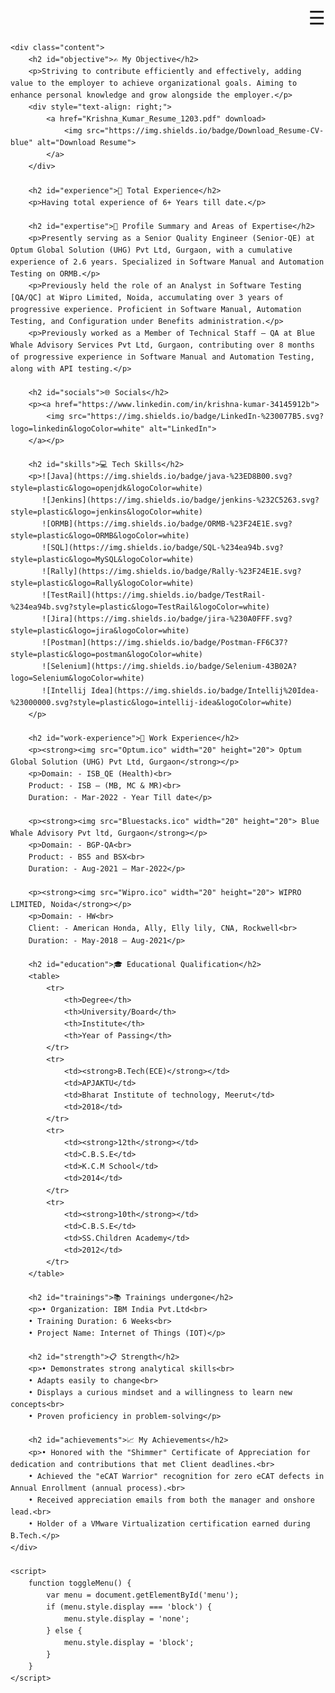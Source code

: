 <!DOCTYPE html>
<html lang="en">
<head>
    <meta charset="UTF-8">
    <meta name="viewport" content="width=device-width, initial-scale=1.0">
    <style>
        body {
            font-family: Arial, sans-serif;
            line-height: 1.6;
        }
        .menu {
            display: none;
            width: 100%;
            background-color: #333;
            overflow: auto;
        }
        .menu a {
            float: left;
            padding: 12px;
            text-decoration: none;
            color: white;
            text-align: center;
        }
        .menu a:hover {
            background-color: #ddd;
            color: black;
        }
        .menu-icon {
            font-size: 30px;
            cursor: pointer;
            display: block;
            text-align: right;
        }
        .content {
            padding: 20px;
        }
    </style>
</head>
<body>
    <div class="menu-icon" onclick="toggleMenu()">☰</div>
    <div class="menu" id="menu">
        <a href="#objective">Objective</a>
        <a href="#experience">Experience</a>
        <a href="#expertise">Expertise</a>
        <a href="#socials">Socials</a>
        <a href="#skills">Tech Skills</a>
        <a href="#work-experience">Work Experience</a>
        <a href="#education">Educational Qualification</a>
        <a href="#trainings">Trainings undergone</a>
        <a href="#strength">Strength</a>
        <a href="#achievements">Achievements</a>
    </div>

    <div class="content">
        <h2 id="objective">✍ My Objective</h2>
        <p>Striving to contribute efficiently and effectively, adding value to the employer to achieve organizational goals. Aiming to enhance personal knowledge and grow alongside the employer.</p>
        <div style="text-align: right;">
            <a href="Krishna_Kumar_Resume_1203.pdf" download>
                <img src="https://img.shields.io/badge/Download_Resume-CV-blue" alt="Download Resume">
            </a>
        </div>

        <h2 id="experience">👜 Total Experience</h2>
        <p>Having total experience of 6+ Years till date.</p>

        <h2 id="expertise">📖 Profile Summary and Areas of Expertise</h2>
        <p>Presently serving as a Senior Quality Engineer (Senior-QE) at Optum Global Solution (UHG) Pvt Ltd, Gurgaon, with a cumulative experience of 2.6 years. Specialized in Software Manual and Automation Testing on ORMB.</p>
        <p>Previously held the role of an Analyst in Software Testing [QA/QC] at Wipro Limited, Noida, accumulating over 3 years of progressive experience. Proficient in Software Manual, Automation Testing, and Configuration under Benefits administration.</p>
        <p>Previously worked as a Member of Technical Staff – QA at Blue Whale Advisory Services Pvt Ltd, Gurgaon, contributing over 8 months of progressive experience in Software Manual and Automation Testing, along with API testing.</p>

        <h2 id="socials">🌐 Socials</h2>
        <p><a href="https://www.linkedin.com/in/krishna-kumar-34145912b">
            <img src="https://img.shields.io/badge/LinkedIn-%230077B5.svg?logo=linkedin&logoColor=white" alt="LinkedIn">
        </a></p>

        <h2 id="skills">💻 Tech Skills</h2>
        <p>![Java](https://img.shields.io/badge/java-%23ED8B00.svg?style=plastic&logo=openjdk&logoColor=white) 
           ![Jenkins](https://img.shields.io/badge/jenkins-%232C5263.svg?style=plastic&logo=jenkins&logoColor=white) 
           ![ORMB](https://img.shields.io/badge/ORMB-%23F24E1E.svg?style=plastic&logo=ORMB&logoColor=white) 
           ![SQL](https://img.shields.io/badge/SQL-%234ea94b.svg?style=plastic&logo=MySQL&logoColor=white) 
           ![Rally](https://img.shields.io/badge/Rally-%23F24E1E.svg?style=plastic&logo=Rally&logoColor=white) 
           ![TestRail](https://img.shields.io/badge/TestRail-%234ea94b.svg?style=plastic&logo=TestRail&logoColor=white) 
           ![Jira](https://img.shields.io/badge/jira-%230A0FFF.svg?style=plastic&logo=jira&logoColor=white) 
           ![Postman](https://img.shields.io/badge/Postman-FF6C37?style=plastic&logo=postman&logoColor=white) 
           ![Selenium](https://img.shields.io/badge/Selenium-43B02A?logo=Selenium&logoColor=white) 
           ![Intellij Idea](https://img.shields.io/badge/Intellij%20Idea-%23000000.svg?style=plastic&logo=intellij-idea&logoColor=white)
        </p>

        <h2 id="work-experience">💼 Work Experience</h2>
        <p><strong><img src="Optum.ico" width="20" height="20"> Optum Global Solution (UHG) Pvt Ltd, Gurgaon</strong></p>
        <p>Domain: - ISB_QE (Health)<br>
        Product: - ISB – (MB, MC & MR)<br>
        Duration: - Mar-2022 - Year Till date</p>

        <p><strong><img src="Bluestacks.ico" width="20" height="20"> Blue Whale Advisory Pvt ltd, Gurgaon</strong></p>
        <p>Domain: - BGP-QA<br>
        Product: - BS5 and BSX<br>
        Duration: - Aug-2021 – Mar-2022</p>

        <p><strong><img src="Wipro.ico" width="20" height="20"> WIPRO LIMITED, Noida</strong></p>
        <p>Domain: - HW<br>
        Client: - American Honda, Ally, Elly lily, CNA, Rockwell<br>
        Duration: - May-2018 – Aug-2021</p>

        <h2 id="education">🎓 Educational Qualification</h2>
        <table>
            <tr>
                <th>Degree</th>
                <th>University/Board</th>
                <th>Institute</th>
                <th>Year of Passing</th>
            </tr>
            <tr>
                <td><strong>B.Tech(ECE)</strong></td>
                <td>APJAKTU</td>
                <td>Bharat Institute of technology, Meerut</td>
                <td>2018</td>
            </tr>
            <tr>
                <td><strong>12th</strong></td>
                <td>C.B.S.E</td>
                <td>K.C.M School</td>
                <td>2014</td>
            </tr>
            <tr>
                <td><strong>10th</strong></td>
                <td>C.B.S.E</td>
                <td>SS.Children Academy</td>
                <td>2012</td>
            </tr>
        </table>

        <h2 id="trainings">📚 Trainings undergone</h2>
        <p>• Organization: IBM India Pvt.Ltd<br>
        • Training Duration: 6 Weeks<br>
        • Project Name: Internet of Things (IOT)</p>

        <h2 id="strength">📋 Strength</h2>
        <p>• Demonstrates strong analytical skills<br>
        • Adapts easily to change<br>
        • Displays a curious mindset and a willingness to learn new concepts<br>
        • Proven proficiency in problem-solving</p>

        <h2 id="achievements">📈 My Achievements</h2>
        <p>• Honored with the "Shimmer" Certificate of Appreciation for dedication and contributions that met Client deadlines.<br>
        • Achieved the "eCAT Warrior" recognition for zero eCAT defects in Annual Enrollment (annual process).<br>
        • Received appreciation emails from both the manager and onshore lead.<br>
        • Holder of a VMware Virtualization certification earned during B.Tech.</p>
    </div>

    <script>
        function toggleMenu() {
            var menu = document.getElementById('menu');
            if (menu.style.display === 'block') {
                menu.style.display = 'none';
            } else {
                menu.style.display = 'block';
            }
        }
    </script>
</body>
</html>
